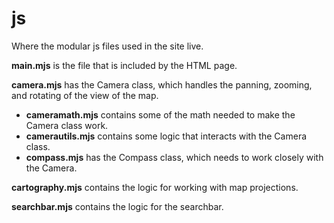 # js

Where the modular js files used in the site live.

**main.mjs** is the file that is included by the HTML page.

**camera.mjs** has the Camera class, which handles the panning, zooming, and rotating of the view of the map.
- **cameramath.mjs** contains some of the math needed to make the Camera class work.
- **camerautils.mjs** contains some logic that interacts with the Camera class.
- **compass.mjs** has the Compass class, which needs to work closely with the Camera.

**cartography.mjs** contains the logic for working with map projections.

**searchbar.mjs** contains the logic for the searchbar.
